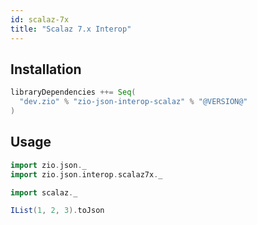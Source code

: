 ```yaml
---
id: scalaz-7x
title: "Scalaz 7.x Interop"
---
```


## Installation

```scala
libraryDependencies ++= Seq(
  "dev.zio" % "zio-json-interop-scalaz" % "@VERSION@"
)
```

## Usage

```scala mdoc
import zio.json._
import zio.json.interop.scalaz7x._

import scalaz._

IList(1, 2, 3).toJson
```
